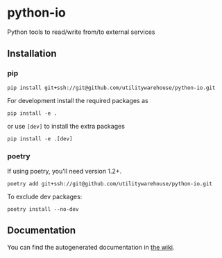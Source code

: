 # python-io

Python tools to read/write from/to external services

## Installation

### pip

```
pip install git+ssh://git@github.com/utilitywarehouse/python-io.git
```

For development install the required packages as

```
pip install -e .
```

or use `[dev]` to install the extra packages

```
pip install -e .[dev]
```

### poetry

If using poetry, you'll need version 1.2+.

```
poetry add git+ssh://git@github.com/utilitywarehouse/python-io.git
```

To exclude dev packages:

```
poetry install --no-dev
```

## Documentation

You can find the autogenerated documentation in [the wiki](https://github.com/utilitywarehouse/python-io/wiki).
